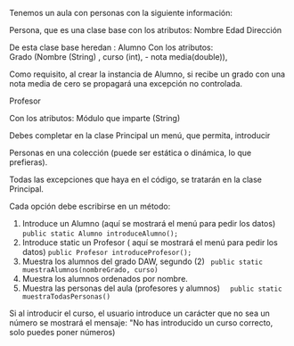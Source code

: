 Tenemos un aula con personas  con la siguiente información: 

Persona, que es una clase base con los atributos: 
Nombre
Edad
Dirección

De esta clase base heredan : 
Alumno
Con los atributos:  
Grado (Nombre (String) , curso (int), - nota media(double)), 

Como requisito, al crear la instancia de Alumno, 
si recibe un grado con una nota media de cero
se propagará una excepción no controlada. 

Profesor

Con los atributos: Módulo que imparte
 (String)


Debes completar en la clase Principal un menú, que permita, introducir

 Personas 
en una colección (puede ser estática o dinámica, lo que prefieras). 

Todas las excepciones que haya en el código, 
se tratarán en la clase Principal. 


Cada opción debe escribirse en un método: 

1. Introduce un Alumno (aquí se mostrará el menú para pedir los datos)
     ```public static Alumno introduceAlumno(); ```
2. Introduce static un Profesor ( aquí se mostrará el menú para pedir los datos)
    ```public Profesor introduceProfesor();```
3. Muestra los alumnos del grado DAW, segundo (2)
   ``` public static muestraAlumnos(nombreGrado, curso)```
4. Muestra los alumnos ordenados por nombre. 
5. Muestra las personas del aula (profesores y alumnos)
  ```  public static muestraTodasPersonas()```

Si al introducir el curso, el usuario introduce un carácter que no sea un número
se mostrará el mensaje: "No has introducido un curso correcto, solo puedes poner números)


